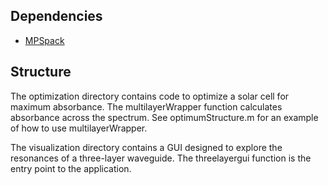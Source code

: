 Dependencies
------------
- [MPSpack](http://code.google.com/p/mpspack/)

Structure
---------
The optimization directory contains code to optimize a solar cell for maximum absorbance.
The multilayerWrapper function calculates absorbance across the spectrum. See optimumStructure.m
for an example of how to use multilayerWrapper.

The visualization directory contains a GUI designed to explore the resonances of a three-layer
waveguide. The threelayergui function is the entry point to the application.
